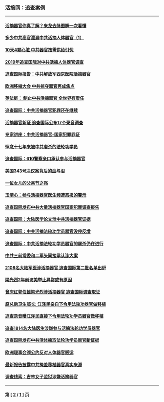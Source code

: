 ### 活摘网：追查案例
---
#### [活摘器官你真了解？来龙去脉图解一次看懂](../../pages/nf5880/n13013820.md?04170430) 
#### [多少中共高官泄漏中共活摘人体器官（1）](../../pages/nf5880/n12671234.md?04170430) 
#### [10天4颗心脏 中共器官按需供给引忧](../../pages/nf5880/n12326366.md?04170430) 
#### [2019年追查国际对中共活摘人体器官调查](../../pages/nf5880/n11917733.md?04170430) 
#### [追查国际报告：中共解放军西京医院活摘器官](../../pages/nf5880/n11838359.md?04170430) 
#### [欧洲移植大会 中共掠夺器官再成焦点](../../pages/nf5880/n11538883.md?04170430) 
#### [英法庭： 制止中共活摘器官 全世界有责任](../../pages/nf5880/n11330691.md?04170430) 
#### [追查国际：中共活摘器官犯罪还在继续](../../pages/nf5880/n11218301.md?04170430) 
#### [活摘器官新证 追查国际公布17个录音调查](../../pages/nf5880/n10897744.md?04170430) 
#### [专家讲座：中共活摘器官-国家犯罪罪证](../../pages/nf5880/n8828153.md?04170430) 
#### [悼念十七年来被中共虐杀的法轮功学员](../../pages/nf5880/n8124823.md?04170430) 
#### [追查国际：610警察亲口承认参与活摘器官](../../pages/nf5880/n8109067.md?04170430) 
#### [美国343号决议案背后的血与泪](../../pages/nf5880/n8020684.md?04170430) 
#### [一位女儿的父亲节之殇](../../pages/nf5880/n8014122.md?04170430) 
#### [玉清心：参与活摘器官医生频遭恶报的警示](../../pages/nf5880/n4637546.md?04170430) 
#### [追查国际发布中共大量活摘器官国家犯罪调查报告](../../pages/nf5880/n4613428.md?04170430) 
#### [追查国际：大陆医学论文泄中共活摘器官证据](../../pages/nf5880/n4608794.md?04170430) 
#### [追查国际：中共活摘法轮功学员器官没停反增](../../pages/nf5880/n4584075.md?04170430) 
#### [追查国际：中共活摘法轮功学员器官的屠杀仍在进行](../../pages/nf5880/n4299154.md?04170430) 
#### [中共三前常委和二军头间接承认涉大案](../../pages/nf5880/n4286244.md?04170430) 
#### [2108名大陆军医涉活摘器官 追查国际第二批名单出炉](../../pages/nf5880/n4284769.md?04170430) 
#### [梁光烈2年前访美举止异常或有原因](../../pages/nf5880/n4279686.md?04170430) 
#### [曾庆红郭伯雄梁光烈涉活摘器官 追查国际调查取证](../../pages/nf5880/n4278462.md?04170430) 
#### [原总后卫生部长: 江泽民亲自下令用法轮功器官做移植](../../pages/nf5880/n4263864.md?04170430) 
#### [追查录音曝江泽民直接下令用法轮功学员器官做移植](../../pages/nf5880/n4261268.md?04170430) 
#### [追查1814名大陆医生涉嫌参与活摘法轮功学员器官](../../pages/nf5880/n4259055.md?04170430) 
#### [追查国际发布中共活体摘取法轮功学员器官新证据](../../pages/nf5880/n4258255.md?04170430) 
#### [欧洲理事会颁公约反对人体器官贩运](../../pages/nf5880/n4206955.md?04170430) 
#### [最新报告披露中共掩盖移植器官真实来源](../../pages/nf5880/n4140084.md?04170430) 
#### [调查线索：吉林女子监狱涉嫌活摘器官](../../pages/nf5880/n4044366.md?04170430) 

---
#### 第 [ [2](./2.md?04170430) / [1](./1.md?04170430) ] 页
